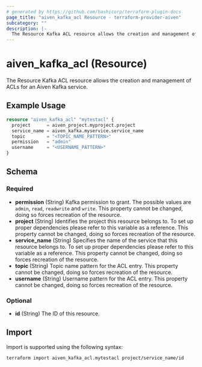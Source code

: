 ```yaml
---
# generated by https://github.com/hashicorp/terraform-plugin-docs
page_title: "aiven_kafka_acl Resource - terraform-provider-aiven"
subcategory: ""
description: |-
  The Resource Kafka ACL resource allows the creation and management of ACLs for an Aiven Kafka service.
---
```


# aiven_kafka_acl (Resource)

The Resource Kafka ACL resource allows the creation and management of ACLs for an Aiven Kafka service.

## Example Usage

```terraform
resource "aiven_kafka_acl" "mytestacl" {
  project      = aiven_project.myproject.project
  service_name = aiven_kafka.myservice.service_name
  topic        = "<TOPIC_NAME_PATTERN>"
  permission   = "admin"
  username     = "<USERNAME_PATTERN>"
}
```

<!-- schema generated by tfplugindocs -->
## Schema

### Required

- **permission** (String) Kafka permission to grant. The possible values are `admin`, `read`, `readwrite` and `write`. This property cannot be changed, doing so forces recreation of the resource.
- **project** (String) Identifies the project this resource belongs to. To set up proper dependencies please refer to this variable as a reference. This property cannot be changed, doing so forces recreation of the resource.
- **service_name** (String) Specifies the name of the service that this resource belongs to. To set up proper dependencies please refer to this variable as a reference. This property cannot be changed, doing so forces recreation of the resource.
- **topic** (String) Topic name pattern for the ACL entry. This property cannot be changed, doing so forces recreation of the resource.
- **username** (String) Username pattern for the ACL entry. This property cannot be changed, doing so forces recreation of the resource.

### Optional

- **id** (String) The ID of this resource.

## Import

Import is supported using the following syntax:

```shell
terraform import aiven_kafka_acl.mytestacl project/service_name/id
```
